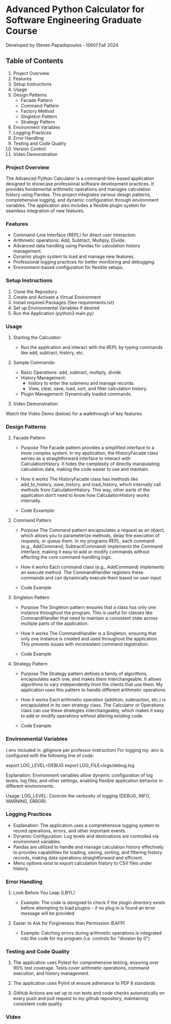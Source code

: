 # Advanced Python Calculator for Software Engineering Graduate Course
Developed by Steven Papadopoulos - IS601 Fall 2024

## Table of Contents
1. Project Overview
2. Features
3. Setup Instructions
4. Usage
5. Design Patterns
    - Facade Pattern
    - Command Pattern
    - Factory Method
    - Singleton Pattern
    - Strategy Pattern
6. Environment Variables
7. Logging Practices
8. Error Handling
9. Testing and Code Quality
10. Version Control
11. Video Demonstration

###  Project Overview

The Advanced Python Calculator is a command-line-based application designed to showcase professional software development practices. It provides fundamental arithmetic operations and manages calculation history using Pandas. This project integrates various design patterns, comprehensive logging, and dynamic configuration through environment variables. The application also includes a flexible plugin system for seamless integration of new features.

### Features

- Command-Line Interface (REPL) for direct user interaction.
- Arithmetic operations: Add, Subtract, Multiply, Divide.
- Advanced data handling using Pandas for calculation  history management.
- Dynamic plugin system to load and manage new features.
- Professional logging practices for better monitoring and debugging.
- Environment-based configuration for flexible setups.

### Setup Instructions

1.  Clone the Repository
2.  Create and Activate a Virtual Environment
3.  Install required Packages (See requirements.txt)
4.  Set up Environmental Variables if desired
5.  Run the Application (python3 main.py)

### Usage

1. Starting the Calculator:

    - Run the application and interact with the REPL by typing commands like add, subtract, history, etc.

2. Sample Commands:

    - Basic Operations: add, subtract, multiply, divide
    - History Management:
        - history to enter the submenu and manage records.
        - View, clear, save, load, sort, and filter calculation history.
    - Plugin Management: Dynamically loaded commands.

3. Video Demonstration:

Watch the Video Demo (below) for a walkthrough of key features.

### Design Patterns

1. Facade Pattern
    - Purpose
    The Facade pattern provides a simplified interface to a more complex system. In my application, the HistoryFacade class serves as a straightforward interface to interact with CalculationHistory. It hides the complexity of directly manipulating calculation data, making the code easier to use and maintain.

    - How it works
    The HistoryFacade class has methods like add_to_history, save_history, and load_history, which internally call methods from CalculationHistory. This way, other parts of the application don’t need to know how CalculationHistory works internally.

    - Code Exxample:

2. Command Pattern
    - Purpose
    The Command pattern encapsulates a request as an object, which allows you to parameterize methods, delay the execution of requests, or queue them. In my programs REPL, each command (e.g., AddCommand, SubtractCommand) implements the Command interface, making it easy to add or modify commands without affecting the core command-handling logic.

    - How it works
    Each command class (e.g., AddCommand) implements an execute method. The CommandHandler registers these commands and can dynamically execute them based on user input.

    - Code Example

3. Singleton Pattern
    - Purpose
    The Singleton pattern ensures that a class has only one instance throughout the program. This is useful for classes like CommandHandler that need to maintain a consistent state across multiple parts of the application.

    - How it works
    The CommandHandler is a Singleton, ensuring that only one instance is created and used throughout the application. This prevents issues with inconsistent command registration.

    - Code Example


4. Strategy Pattern
    - Purpose
    The Strategy pattern defines a family of algorithms, encapsulates each one, and makes them interchangeable. It allows algorithms to vary independently from the clients that use them. My application uses this pattern to handle different arithmetic operations

    - How it works
    Each arithmetic operation (addition, subtraction, etc.) is encapsulated in its own strategy class. The Calculator or Operations class can use these strategies interchangeably, which makes it easy to add or modify operations without altering existing code.

    - Code Example

### Environmental Variables
(.env included in .gitignore per professor instruction)
For logging my .env is configured with the following line of code:

export LOG_LEVEL=DEBUG
export LOG_FILE=logs/debug.log

Explanation:  Environment variables allow dynamic configuration of log levels, log files, and other settings, enabling flexible application behavior in different environments.

Usage: LOG_LEVEL: Controls the verbosity of logging (DEBUG, INFO, WARNING, ERROR).

### Logging Practices

- Explanation: The application uses a comprehensive logging system to record operations, errors, and other important events.
- Dynamic Configuration:  Log levels and destinations are controlled via environment variables.
- Pandas are utilized to handle and manage calculation history effectively to provides capabilities for loading, saving, sorting, and filtering history records, making data operations straightforward and efficient.
- Menu options exist to export calculation history to CSV files under history.

### Error Handling

1. Look Before You Leap (LBYL)
    - Example: The code is designed to check if the plugin directory exists before attempting to load plugins - if no plug in is found an error message will be provided

2.  Easier to Ask for Forgiveness than Permission (EAFP)
    - Example: Catching errors during arithmetic operations is integrated into the code for my program (i.e. controls for "division by 0")

### Testing and Code Quality

1. The application uses Pytest for comprehensive testing, ensuring over 90% test coverage. Tests cover arithmetic operations, command execution, and history management.

2. The application uses Pylint ot ensure adherance to PEP 8 standards

3. GitHub Actions are set up to run tests and code checks automatically on every push and pull request to my github repository, maintaining consistent code quality

### Video
